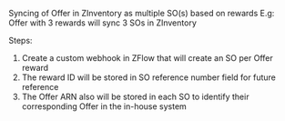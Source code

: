 Syncing of Offer in ZInventory as multiple SO(s) based on rewards
E.g: Offer with 3 rewards will sync 3 SOs in ZInventory

Steps:
1. Create a custom webhook in ZFlow that will create an SO per Offer reward
2. The reward ID will be stored in SO reference number field for future reference
3. The Offer ARN also will be stored in each SO to identify their corresponding Offer in the in-house system